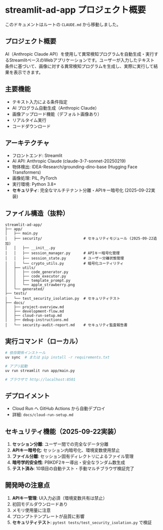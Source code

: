 # streamlit-ad-app プロジェクト概要

このドキュメントはルートの `CLAUDE.md` から移動しました。

## プロジェクト概要
AI（Anthropic Claude API）を使用して異常検知プログラムを自動生成・実行するStreamlitベースのWebアプリケーションです。ユーザーが入力したテキスト条件に基づいて、画像に対する異常検知プログラムを生成し、実際に実行して結果を表示できます。

## 主要機能
- テキスト入力による条件指定
- AI プログラム自動生成（Anthropic Claude）
- 画像アップロード機能（デフォルト画像あり）
- リアルタイム実行
- コードダウンロード

## アーキテクチャ
- フロントエンド: Streamlit
- AI API: Anthropic Claude (claude-3-7-sonnet-20250219)
- 物体検出: IDEA-Research/grounding-dino-base (Hugging Face Transformers)
- 画像処理: PIL, PyTorch
- 実行環境: Python 3.8+
- **セキュリティ**: 完全なマルチテナント分離・APIキー暗号化 (2025-09-22実装)

## ファイル構造（抜粋）
```
streamlit-ad-app/
├── app/
│   ├── main.py
│   ├── security/                   # セキュリティモジュール (2025-09-22追加)
│   │   ├── __init__.py
│   │   ├── session_manager.py      # APIキー暗号化管理
│   │   ├── session_state.py        # ユーザー分離状態管理
│   │   └── crypto_utils.py         # 暗号化ユーティリティ
│   ├── utils/
│   │   ├── code_generator.py
│   │   ├── code_executor.py
│   │   ├── template_prompt.py
│   │   └── apple_strawberry.png
│   └── generated/
├── tests/
│   └── test_security_isolation.py  # セキュリティテスト
├── docs/
│   ├── project-overview.md
│   ├── development-flow.md
│   ├── cloud-run-setup.md
│   ├── debug-instructions.md
│   └── security-audit-report.md    # セキュリティ監査報告書
```

## 実行コマンド（ローカル）
```bash
# 依存関係インストール
uv sync  # または pip install -r requirements.txt

# アプリ起動
uv run streamlit run app/main.py

# ブラウザで http://localhost:8501
```

## デプロイメント
- Cloud Run へ GitHub Actions から自動デプロイ
- 詳細: `docs/cloud-run-setup.md`

## セキュリティ機能（2025-09-22実装）
1. **セッション分離**: ユーザー間での完全なデータ分離
2. **APIキー暗号化**: セッション内暗号化、環境変数使用禁止
3. **ファイル分離**: セッション固有ディレクトリによるファイル管理
4. **暗号学的安全性**: PBKDF2キー導出・安全なランダム数生成
5. **テスト済み**: 10項目の自動テスト・手動マルチブラウザ検証完了

## 開発時の注意点
1. **APIキー管理**: UI入力必須（環境変数共有は禁止）
2. 初回モデルダウンロードあり
3. メモリ使用量に注意
4. プロンプトテンプレートが品質に影響
5. **セキュリティテスト**: `pytest tests/test_security_isolation.py` で検証

